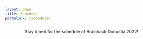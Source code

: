 ```yaml
---
layout: page
title: Schedule
permalink: /schedule/
---
```


<center>
Stay tuned for the schedule of Brainhack Donostia 2022!
</center>

<!-- You can download the calendar to your device by clicking [here](https://calendar.google.com/calendar/ical/bhg-donostia%40bcbl.eu/public/basic.ics).

Attendees will be able to sign up and work on collaborative projects while the scheduled events are taking place. See more on the [projects page](https://brainhack-donostia.github.io/projects/).

Times displayed on the calendar are automatically updated based on your time zone.

<div id='calendar-container'>
<iframe src="https://calendar.google.com/calendar/embed?height=1000&amp;wkst=2&amp;bgcolor=%23F8F8F8&amp;src=YmhnLWRvbm9zdGlhQGJjYmwuZXU&amp;color=%23F8F8F8&amp;title=Brainhack%20Donostia%202021&amp;mode=AGENDA&amp;showTabs=0&amp;showCalendars=0&amp;showPrint=0&amp;tab=mc&amp;mode=week&amp;dates=20211122/20211124&amp;ctz=Europe/Berlin" style="border:solid 1px #777" width="100%" height="700" frameborder="0" scrolling="no"></iframe>
</div>

*Please bear in mind that the schedule could change slightly before the beginning of the event. -->

<script type="text/javascript">
  var timezone = jstz.determine();
  var pref = '<iframe src="https://calendar.google.com/calendar/embed?height=1000&amp;wkst=2&amp;bgcolor=%23F8F8F8&amp;src=YmhnLWRvbm9zdGlhQGJjYmwuZXU&amp;color=%230F8F8F8&amp;title=Brainhack%20Donostia%202021&amp;mode=AGENDA&amp;showTabs=0&amp;showCalendars=0&amp;showPrint=0&amp;tab=mc&mode=week&dates=20211122/20211124&amp;ctz=';
  var suff = '" style="border:solid 1px #777" width="100%" height="700" frameborder="0" scrolling="no"></iframe>';
  var iframe_html = pref + timezone.name() + suff;
  document.getElementById('calendar-container').innerHTML = iframe_html;
</script>
